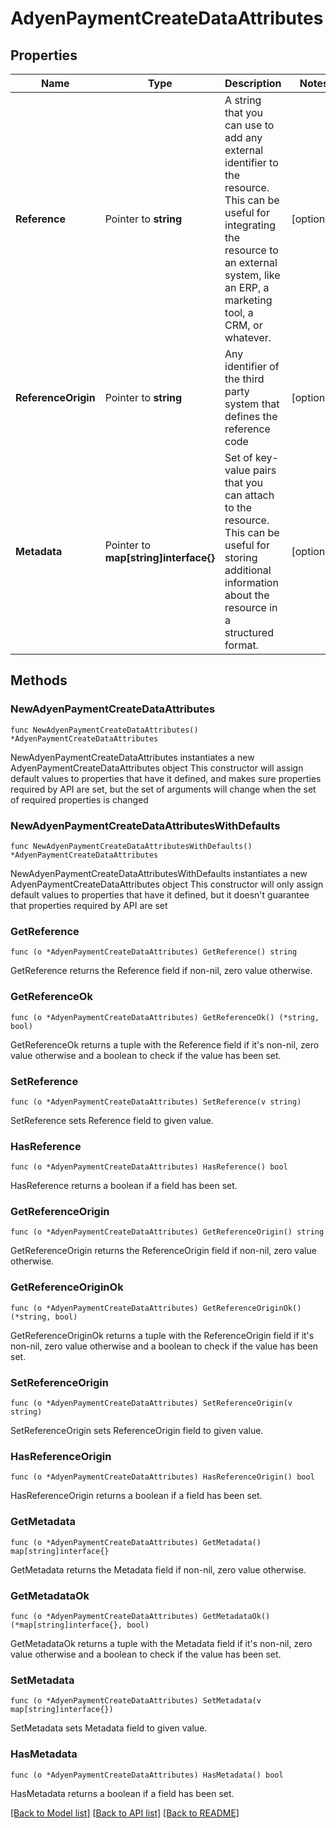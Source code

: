 # AdyenPaymentCreateDataAttributes

## Properties

Name | Type | Description | Notes
------------ | ------------- | ------------- | -------------
**Reference** | Pointer to **string** | A string that you can use to add any external identifier to the resource. This can be useful for integrating the resource to an external system, like an ERP, a marketing tool, a CRM, or whatever. | [optional] 
**ReferenceOrigin** | Pointer to **string** | Any identifier of the third party system that defines the reference code | [optional] 
**Metadata** | Pointer to **map[string]interface{}** | Set of key-value pairs that you can attach to the resource. This can be useful for storing additional information about the resource in a structured format. | [optional] 

## Methods

### NewAdyenPaymentCreateDataAttributes

`func NewAdyenPaymentCreateDataAttributes() *AdyenPaymentCreateDataAttributes`

NewAdyenPaymentCreateDataAttributes instantiates a new AdyenPaymentCreateDataAttributes object
This constructor will assign default values to properties that have it defined,
and makes sure properties required by API are set, but the set of arguments
will change when the set of required properties is changed

### NewAdyenPaymentCreateDataAttributesWithDefaults

`func NewAdyenPaymentCreateDataAttributesWithDefaults() *AdyenPaymentCreateDataAttributes`

NewAdyenPaymentCreateDataAttributesWithDefaults instantiates a new AdyenPaymentCreateDataAttributes object
This constructor will only assign default values to properties that have it defined,
but it doesn't guarantee that properties required by API are set

### GetReference

`func (o *AdyenPaymentCreateDataAttributes) GetReference() string`

GetReference returns the Reference field if non-nil, zero value otherwise.

### GetReferenceOk

`func (o *AdyenPaymentCreateDataAttributes) GetReferenceOk() (*string, bool)`

GetReferenceOk returns a tuple with the Reference field if it's non-nil, zero value otherwise
and a boolean to check if the value has been set.

### SetReference

`func (o *AdyenPaymentCreateDataAttributes) SetReference(v string)`

SetReference sets Reference field to given value.

### HasReference

`func (o *AdyenPaymentCreateDataAttributes) HasReference() bool`

HasReference returns a boolean if a field has been set.

### GetReferenceOrigin

`func (o *AdyenPaymentCreateDataAttributes) GetReferenceOrigin() string`

GetReferenceOrigin returns the ReferenceOrigin field if non-nil, zero value otherwise.

### GetReferenceOriginOk

`func (o *AdyenPaymentCreateDataAttributes) GetReferenceOriginOk() (*string, bool)`

GetReferenceOriginOk returns a tuple with the ReferenceOrigin field if it's non-nil, zero value otherwise
and a boolean to check if the value has been set.

### SetReferenceOrigin

`func (o *AdyenPaymentCreateDataAttributes) SetReferenceOrigin(v string)`

SetReferenceOrigin sets ReferenceOrigin field to given value.

### HasReferenceOrigin

`func (o *AdyenPaymentCreateDataAttributes) HasReferenceOrigin() bool`

HasReferenceOrigin returns a boolean if a field has been set.

### GetMetadata

`func (o *AdyenPaymentCreateDataAttributes) GetMetadata() map[string]interface{}`

GetMetadata returns the Metadata field if non-nil, zero value otherwise.

### GetMetadataOk

`func (o *AdyenPaymentCreateDataAttributes) GetMetadataOk() (*map[string]interface{}, bool)`

GetMetadataOk returns a tuple with the Metadata field if it's non-nil, zero value otherwise
and a boolean to check if the value has been set.

### SetMetadata

`func (o *AdyenPaymentCreateDataAttributes) SetMetadata(v map[string]interface{})`

SetMetadata sets Metadata field to given value.

### HasMetadata

`func (o *AdyenPaymentCreateDataAttributes) HasMetadata() bool`

HasMetadata returns a boolean if a field has been set.


[[Back to Model list]](../README.md#documentation-for-models) [[Back to API list]](../README.md#documentation-for-api-endpoints) [[Back to README]](../README.md)


